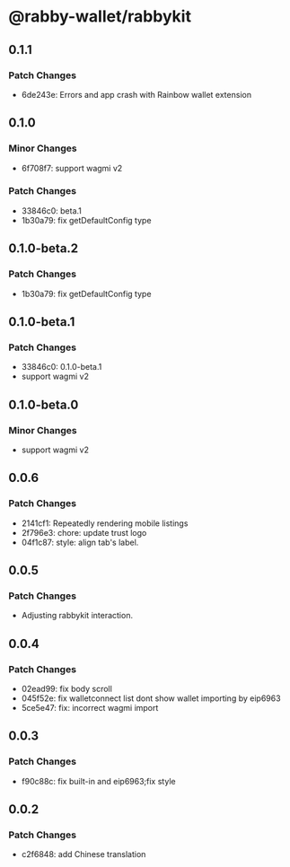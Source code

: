 # @rabby-wallet/rabbykit

## 0.1.1

### Patch Changes

- 6de243e: Errors and app crash with Rainbow wallet extension

## 0.1.0

### Minor Changes

- 6f708f7: support wagmi v2

### Patch Changes

- 33846c0: beta.1
- 1b30a79: fix getDefaultConfig type

## 0.1.0-beta.2

### Patch Changes

- 1b30a79: fix getDefaultConfig type

## 0.1.0-beta.1

### Patch Changes

- 33846c0: 0.1.0-beta.1
- support wagmi v2

## 0.1.0-beta.0

### Minor Changes

- support wagmi v2

## 0.0.6

### Patch Changes

- 2141cf1: Repeatedly rendering mobile listings
- 2f796e3: chore: update trust logo
- 04f1c87: style: align tab's label.

## 0.0.5

### Patch Changes

- Adjusting rabbykit interaction.

## 0.0.4

### Patch Changes

- 02ead99: fix body scroll
- 045f52e: fix walletconnect list dont show wallet importing by eip6963
- 5ce5e47: fix: incorrect wagmi import

## 0.0.3

### Patch Changes

- f90c88c: fix built-in and eip6963;fix style

## 0.0.2

### Patch Changes

- c2f6848: add Chinese translation
